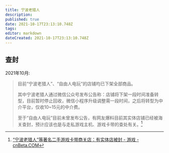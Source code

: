 ```yaml
---
title: 宁波老猎人
description: 
published: true
date: 2021-10-17T23:13:10.748Z
tags: 
editor: markdown
dateCreated: 2021-10-17T23:13:10.748Z
---
```


## 查封

2021年10月:

> 目前“宁波老猎人”、“自由人电玩”的店铺均已下架全部商品。
>
> 其中宁波老猎人通过微信公众号发布公告称：店铺将下架一段时间准备转型，目前暂时停止回收，微信小程序升级调整需一段时间，之后将转型为中介平台，仅收10~15元的中介费。
>
> 至于“自由人电玩”目前未曾发布公告，有网友爆料目前其实体店铺已经被海关查封，预计应该也是与走私游戏主机、游戏卡带的查处有关。[^0893]

[^0893]: [“宁波老猎人”等著名二手游戏卡带商关店：有实体店被封 - 游戏 - cnBeta.COM](https://web.archive.org/web/20211016012959/https://hot.cnbeta.com/articles/game/1190893.htm)
